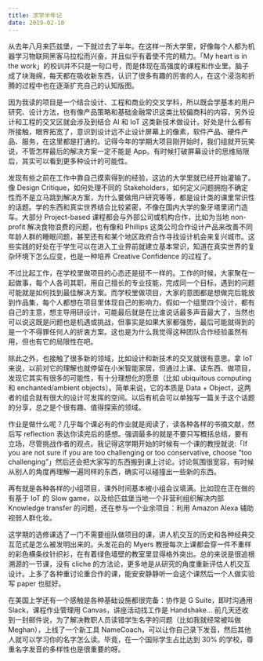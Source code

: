```yaml
---
title: 求学半年记
date: 2019-02-10
---
```


从去年八月来匹兹堡，一下就过去了半年。在这样一所大学里，好像每个人都为机器学习物联网黑客马拉松而兴奋，并且似乎有着使不完的精力。「My heart is in the work」的校训并不只是一句口号，而是体现在高强度的课程和作业里。脑子成了块海绵，每天都在吸收新东西，认识了很多有趣的厉害的人，在这个浸泡和折腾的过程中也在逐渐扩充自己的认知版图。

因为我读的项目是一个结合设计、工程和商业的交叉学科，所以既会学基本的用户研究、设计方法，也有像产品策略和基础金融常识这类比较偏商科的内容，另外设计和工程的交叉区就会涉及到结合 AI 和 IoT 这类新技术做设计。好处是什么都有所接触，眼界拓宽了，意识到设计远不止设计屏幕上的像素，软件产品、硬件产品、服务，在这里都是打通的。记得今年的学期大项目刚开始时，我们组就开玩笑说，不管怎样最后的解决方案一定不能是 App。有时候打破屏幕设计的思维局限后，其实可以看到更多种设计的可能性。

发现有些之前在工作中靠自己摸索得到的经验，这边的大学里就已经开始灌输了。像 Design Critique，如何处理不同的 Stakeholders，如何定义问题拥抱不确定性而不是立马跳到解决方案，为什么要做用户研究等等，都是设计类的课里常识性的话题。学的东西和真实世界结合比较紧密，不像在国内大学的象牙塔里闭门造车。大部分 Project-based 课程都会与外部公司或机构合作，比如为当地 non-profit 解决食物浪费的问题，也有像和 Phillips 这类公司合作设计产品来改善不同年龄人群的睡眠问题，甚至还有和某个地区政府合作寻找设计机会来复兴城市。这些实践的好处在于学生可以在进入工业界前就建立基本常识，知道在真实世界的复杂环境下怎么应变，也是一种培养 Creative Confidence 的过程了。

不过比起工作，在学校里做项目的心态还是挺不一样的。工作的时候，大家聚在一起做事，每个人各司其职，用自己擅长的专业技能，完成同一个目标，遇到的问题可能就是如何找到最佳解决方案。而学校里做项目，大家的意图都是想做完后能放到作品集，每个人都想在项目里体现自己的影响力。假如一个组里四个设计，都有自己的主意，想主导用研设计，可能最后就是在比谁说话最多声音最大了，当然也可以说这既是问题也是机遇或挑战，但事实是如果大家都强势，最后可能就得到的是一个不得罪任何人的折衷方案。这也是为什么我觉得这种团队合作经验虽然有用，但也有它的局限性在吧。

除此之外，也接触了很多新的领域，比如设计和新技术的交叉就很有意思。拿 IoT 来说，以前对它的理解也就停留在小米智能家居，但通过上课、读东西、做项目，发现它其实有很多的可能性，有十分理想化的愿景（比如 ubiquitous computing 和 enchanted/ambient objects）。简单来说，它的本质是 Data + Object，这两者的组合就有很大的设计可发挥的空间。以后有机会可以单独写一篇关于这个话题的分享，总之是个很有趣、值得探索的领域。

作业是做什么呢？几乎每个课必有的作业就是阅读了，读各种各样的书摘文献，然后写 reflection 表达你读完后的感想。强调最多的就是不要只写概括总结，要有立场，尽管挑战作者的观点。我记得这学期开始的时候有一个课的教授就说:「If you are not sure if you are too challenging or too conservative, choose “too challenging”」然后还会把大家写的东西搬到课上讨论。讨论氛围很宽容，有时候从别人的角度再理解一遍同样的东西，确实可以碰撞出一些新的东西。

再有就是各种各样的小组项目，课外时间基本被小组会议填满。比如现在正在做的有基于 IoT 的 Slow game，以及给匹兹堡当地一个非营利组织解决内部 Knowledge transfer 的问题，还在参与一个业余项目：利用 Amazon Alexa 辅助视弱人群化妆。

这学期的选修课选了一门不需要组队做项目的课，讲人机交互的历史和各种经典交互范式是怎么被发明出来的。头发花白的 Myers 教授每次上课都会穿一件不重样的彩色横条纹针织衫，在有着绿色墙壁的教室里显得格外突出。总的来说是很追根溯源的一节课，没有 cliche 的方法论，更多地是从研究的角度重新评估人机交互设计。上多了各种重讨论重合作的课，能安安静静听一会这个课然后一个人做实验写 paper 也挺好。

在美国上学还有一个感触是各种基础设施都很完备：协作是 G Suite，即时沟通用 Slack，课程作业管理用 Canvas，讲座活动找工作是 Handshake… 前几天还收到一封邮件说，为了解决教职人员读错学生名字的问题（比如我就经常被叫做 Meghan），上线了一个新工具 NameCoach，可以让你自己录下发音，然后其他人就可以学习你的名字怎么读。毕竟，在一个国际学生占比达到 30% 的学校，尊重名字发音的多样性也是很重要的呀。
